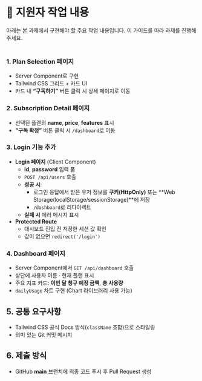 # 📝 지원자 작업 내용

아래는 본 과제에서 구현해야 할 주요 작업 내용입니다. 이 가이드를 따라 과제를 진행해주세요.
<br/><br/>

### 1. Plan Selection 페이지
- Server Component로 구현
- Tailwind CSS 그리드 + 카드 UI
- 카드 내 **“구독하기”** 버튼 클릭 시 상세 페이지로 이동

### 2. Subscription Detail 페이지
- 선택된 플랜의 **name**, **price**, **features** 표시
- **“구독 확정”** 버튼 클릭 시 `/dashboard`로 이동

### 3. Login 기능 추가
- **Login 페이지** (Client Component)
  - **id**, **password** 입력 폼
  - `POST /api/users` 호출
  - **성공 시**:
    - 로그인 응답에서 받은 유저 정보를 **쿠키(HttpOnly)** 또는 **Web Storage(localStorage/sessionStorage)**에 저장
    - `/dashboard`로 리다이렉트
  - **실패 시** 에러 메시지 표시
- **Protected Route**
  - 대시보드 진입 전 저장한 세션 값 확인
  - 값이 없으면 `redirect('/login')`

### 4. Dashboard 페이지
- Server Component에서 `GET /api/dashboard` 호출
- 상단에 사용자 이름 · 현재 플랜 표시
- 주요 지표 카드: **이번 달 청구 예정 금액**, **총 사용량**
- `dailyUsage` 차트 구현 (Chart 라이브러리 사용 가능)

## 5. 공통 요구사항
- Tailwind CSS 공식 Docs 방식(`className` 조합)으로 스타일링
- 의미 있는 Git 커밋 메시지

## 6. 제출 방식
- GitHub **main** 브랜치에 최종 코드 푸시 후 Pull Request 생성

